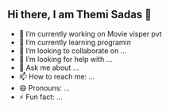 ## Hi there, I am Themi Sadas 👋


- 🔭 I’m currently working on Movie visper pvt
- 🌱 I’m currently learning programin
- 👯 I’m looking to collaborate on ...
- 🤔 I’m looking for help with ...
- 💬 Ask me about ...
- 📫 How to reach me: ...
- 😄 Pronouns: ...
- ⚡ Fun fact: ...

